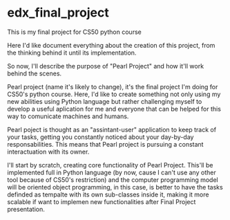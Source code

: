 # edx_final_project
 This is my final project for CS50 python course

 Here I'd like document everything about the creation of this project, 
 from the thinking behind it until its implementation.

 So now, I'll describe the purpose of "Pearl Project" and 
 how it'll work behind the scenes.

 Pearl project (name it's likely to change), it's the final project I'm doing
 for CS50's python course. Here, I'd like to create something not only using my 
 new abilities using Python language but rather challenging myself to develop a 
 useful aplication for me and everyone that can be helped for this way to comunicate machines and humans.

 Pearl poject is thought as an "assintant-user" application to keep track of your tasks, getting you constantly noticed about your day-by-day responsabilities. This means that Pearl project is pursuing a constant interactuation with its owner.

 I'll start by scratch, creating core functionality of Pearl Project. This'll be 
 implemented full in Python language (by now, cause I can't use any other tool because of CS50's restriction) and the computer programming model will be oriented object programming, in this case, is better to have the tasks definded as tempalte with its own sub-classes inside it, making it more scalable if want to implemen new functionalities after Final Project presentation.